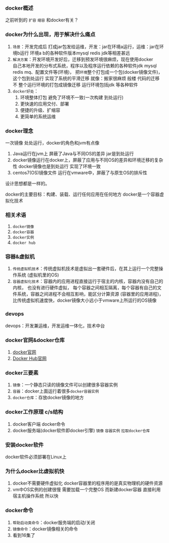 ### docker概述
之前听到的 `扩容` `缩容` 和docker有关？


### docker为什么出现，用于解决什么痛点
1. `场景`：开发完成后 打成jar包发给运维，开发：jar在环境a运行，运维：jar在环境b运行
   环境a b的各种软件版本mysql redis jdk等相差甚远
2. `解决方案`：开发环境开发好后，迁移到预发环境很麻烦，现在使用docker  
   自己本地开发的分布式系统，程序以及程序运行依赖的各种软件jdk mysql redis mq、配置文件等(环境)，
   把`环境`整个打包成一个包(docker镜像文件)，这个包到处运行
   实现了系统的平滑迁移
   就像：搬家很麻烦 般楼
   代码的迁移 不 整个运行环境的打包成镜像迁移 运行环境包括jdk 等各种软件
3. `docker好处`：
    1. 环境整体打包 避免了环境不一致(一次构建 到处运行)
    2. 更快速的应用交付、部署
    3. 便捷的升级、扩缩容
    4. 更简单的系统运维


### docker理念
一次镜像 处处运行，docker的角色和jvm有点像
1. Java运行在jvm上 屏蔽了Java与不同OS的差异 jar是到处运行
2. docker镜像运行在docker上，屏蔽了应用与不同OS的差异和环境迁移的复杂性 docker镜像也是到处运行
   实现了环境一致
3. centos7(OS)镜像文件 运行在vmware中，屏蔽了与原生OS的排斥性

设计思想都是一样的。

docker的主要目标：构建、装载、运行任何应用在任何地方
docker是一个容器虚拟化技术


### 相关术语
1. `docker镜像`
2. `docker容器`
3. `docker实例`
4. `docker hub`


### 容器&虚拟机
1. `传统虚拟机技术`：传统虚拟机技术是虚拟出一套硬件后，在其上运行一个完整操作系统
   (虚拟机里的OS)
2. `容器虚拟化技术`：容器内的应用进程直接运行于宿主的内核，容器内没有自己的内核，
   也没有进行硬件虚拟，
   每个容器之间相互隔离，每个容器有自己的文件系统，容器之间进程不会相互影响，能区分计算资源
   (容器里的应用进程)，
   比传统虚拟机速度快，docker镜像大小远小于vmware上所运行的OS镜像


### devops
devops：开发兼运维，开发运维一体化，技术中台


### docker官网&docker仓库
1. [docker官网](http://www.docker.com)
2. [Docker Hub官网](https://hub.docker.com)


### docker三要素
1. `镜像`：一个静态只读的镜像文件可以创建很多容器实例
2. `容器`：docker上面运行着很多`docker容器实例`
3. `docker仓库`：存放docker镜像的地方


### docker工作原理 c/s结构
1. docker客户端 docker命令
2. docker服务端(docker软件即docker引擎) `镜像` `容器实例` `拉取docker仓库`


### 安装docker软件
docker软件必须部署在Linux上

### 为什么docker比虚拟机快
1. docker不需要硬件虚拟化 docker容器里的程序用的是真实物理机的硬件资源
2. vm中OS实例的创建很慢 需要加载一个完整OS 而新建docker容器 直接利用宿主机操作系统 所以快


### docker命令
1. `帮助启动类命令`：docker服务端的启动/关闭
2. `镜像命令`：docker镜像相关的命令
3. 看到16集了